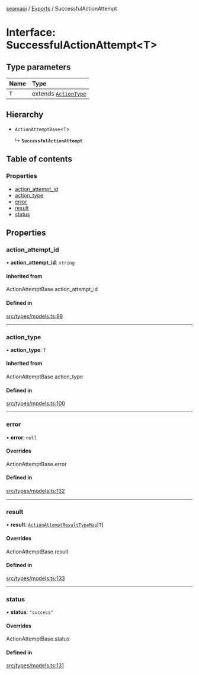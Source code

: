 [seamapi](../README.md) / [Exports](../modules.md) / SuccessfulActionAttempt

# Interface: SuccessfulActionAttempt<T\>

## Type parameters

| Name | Type |
| :------ | :------ |
| `T` | extends [`ActionType`](../modules.md#actiontype) |

## Hierarchy

- `ActionAttemptBase`<`T`\>

  ↳ **`SuccessfulActionAttempt`**

## Table of contents

### Properties

- [action\_attempt\_id](SuccessfulActionAttempt.md#action_attempt_id)
- [action\_type](SuccessfulActionAttempt.md#action_type)
- [error](SuccessfulActionAttempt.md#error)
- [result](SuccessfulActionAttempt.md#result)
- [status](SuccessfulActionAttempt.md#status)

## Properties

### action\_attempt\_id

• **action\_attempt\_id**: `string`

#### Inherited from

ActionAttemptBase.action\_attempt\_id

#### Defined in

[src/types/models.ts:99](https://github.com/seamapi/javascript/blob/main/src/types/models.ts#L99)

___

### action\_type

• **action\_type**: `T`

#### Inherited from

ActionAttemptBase.action\_type

#### Defined in

[src/types/models.ts:100](https://github.com/seamapi/javascript/blob/main/src/types/models.ts#L100)

___

### error

• **error**: ``null``

#### Overrides

ActionAttemptBase.error

#### Defined in

[src/types/models.ts:132](https://github.com/seamapi/javascript/blob/main/src/types/models.ts#L132)

___

### result

• **result**: [`ActionAttemptResultTypeMap`](ActionAttemptResultTypeMap.md)[`T`]

#### Overrides

ActionAttemptBase.result

#### Defined in

[src/types/models.ts:133](https://github.com/seamapi/javascript/blob/main/src/types/models.ts#L133)

___

### status

• **status**: ``"success"``

#### Overrides

ActionAttemptBase.status

#### Defined in

[src/types/models.ts:131](https://github.com/seamapi/javascript/blob/main/src/types/models.ts#L131)
